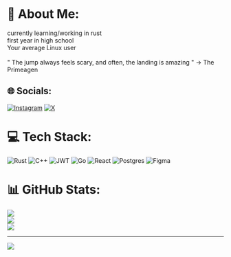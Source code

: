 # 💫 About Me:
currently learning/working in rust<br>first year in high school<br>Your average Linux user<br><br>" The jump always feels scary, and often, the landing is amazing " -> The Primeagen<br>


## 🌐 Socials:
[![Instagram](https://img.shields.io/badge/Instagram-%23E4405F.svg?logo=Instagram&logoColor=white)](https://instagram.com/pecka_mar) [![X](https://img.shields.io/badge/X-black.svg?logo=X&logoColor=white)](https://x.com/@zlatovlas28) 

# 💻 Tech Stack:
![Rust](https://img.shields.io/badge/rust-%23000000.svg?style=for-the-badge&logo=rust&logoColor=white) ![C++](https://img.shields.io/badge/c++-%2300599C.svg?style=for-the-badge&logo=c%2B%2B&logoColor=white) ![JWT](https://img.shields.io/badge/JWT-black?style=for-the-badge&logo=JSON%20web%20tokens) ![Go](https://img.shields.io/badge/go-%2300ADD8.svg?style=for-the-badge&logo=go&logoColor=white) ![React](https://img.shields.io/badge/react-%2320232a.svg?style=for-the-badge&logo=react&logoColor=%2361DAFB) ![Postgres](https://img.shields.io/badge/postgres-%23316192.svg?style=for-the-badge&logo=postgresql&logoColor=white) ![Figma](https://img.shields.io/badge/figma-%23F24E1E.svg?style=for-the-badge&logo=figma&logoColor=white)
# 📊 GitHub Stats:
![](https://github-readme-stats.vercel.app/api?username=zlatovlaska11&theme=gotham&hide_border=false&include_all_commits=true&count_private=true)<br/>
![](https://github-readme-streak-stats.herokuapp.com/?user=zlatovlaska11&theme=gotham&hide_border=false)<br/>
![](https://github-readme-stats.vercel.app/api/top-langs/?username=zlatovlaska11&theme=gotham&hide_border=false&include_all_commits=true&count_private=true&layout=compact)

---
[![](https://visitcount.itsvg.in/api?id=zlatovlaska11&icon=0&color=0)](https://visitcount.itsvg.in)

<!-- Proudly created with GPRM ( https://gprm.itsvg.in ) -->
